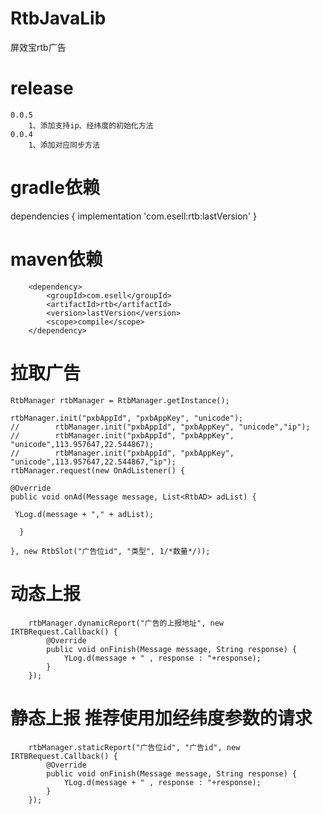 # RtbJavaLib
屏效宝rtb广告

# release
    0.0.5
        1、添加支持ip、经纬度的初始化方法
    0.0.4
        1、添加对应同步方法
    
# gradle依赖
dependencies {
    implementation 'com.esell:rtb:lastVersion'
}
# maven依赖

        <dependency>
            <groupId>com.esell</groupId>
            <artifactId>rtb</artifactId>
            <version>lastVersion</version>
            <scope>compile</scope>
        </dependency>
        
# 拉取广告
    RtbManager rtbManager = RtbManager.getInstance();
    
    rtbManager.init("pxbAppId", "pxbAppKey", "unicode");
    //        rtbManager.init("pxbAppId", "pxbAppKey", "unicode","ip");
    //        rtbManager.init("pxbAppId", "pxbAppKey", "unicode",113.957647,22.544867);
    //        rtbManager.init("pxbAppId", "pxbAppKey", "unicode",113.957647,22.544867,"ip");
    rtbManager.request(new OnAdListener() {
    
    @Override
    public void onAd(Message message, List<RtbAD> adList) {
    
     YLog.d(message + "," + adList);
     
      }
      
    }, new RtbSlot("广告位id", "类型", 1/*数量*/));

# 动态上报

        rtbManager.dynamicReport("广告的上报地址", new IRTBRequest.Callback() {
            @Override
            public void onFinish(Message message, String response) {
                YLog.d(message + " , response : "+response);
            }
        });
        
# 静态上报 推荐使用加经纬度参数的请求

        rtbManager.staticReport("广告位id", "广告id", new IRTBRequest.Callback() {
            @Override
            public void onFinish(Message message, String response) {
                YLog.d(message + " , response : "+response);
            }
        });

